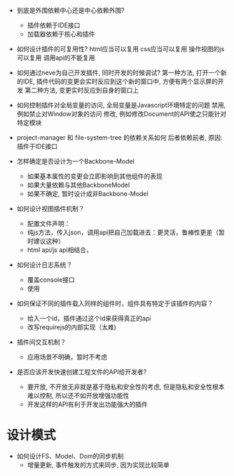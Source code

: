 - 到底是外围依赖中心还是中心依赖外围?
    - 插件依赖于IDE接口
    - 加载器依赖于核心和插件

- 如何设计插件的可复用性?
html应当可以复用
css应当可以复用
操作视图的js可以复用
调用api的不能复用


- 如何通过neve为自己开发插件, 同时开发的时候调试?
第一种方法, 打开一个新的IDE, 插件代码的变更会实时反应到这个新的窗口中, 方便有两个显示屏的开发
第二种方法, 变更实时反应到自身的窗口上


- 如何控制插件对全局变量的访问, 全局变量是Javascript环境特定的问题
禁用, 例如禁止对Window对象的访问
修改, 例如修改Document的API使之只能针对特定模块


- project-manager 和 file-system-tree 的依赖关系如何
后者依赖前者, 原因: 插件于IDE接口


- 怎样确定是否设计为一个Backbone-Model
    - 如果基本属性的变更会立即影响到其他组件的表现
    - 如果大量依赖与其他BackboneModel
    - 如果不确定, 暂时设计成非Backbone-Model


- 如何设计视图插件机制？
    - 配置文件声明：
    - 纯js方法，传入json，调用api把自己加载进去：更灵活，鲁棒性更差（暂时建议这种）
    - html api/js api相结合，
- 如何设计日志系统？
    - 覆盖console接口
    - 使用
- 如何保证不同的插件载入同样的组件时，组件具有特定于该插件的内容？
    - 给入一个id，插件通过这个id来获得真正的api
    - 改写requirejs的内部实现（太难)
- 插件间交互机制？
    - 应用场景不明确，暂时不考虑
- 是否应该开发快速创建工程文件的API给开发者?
    - 要开放, 不开放无非就是基于隐私和安全性的考虑, 但是隐私和安全性根本难以控制, 所以还不如开放增强功能性
    - 开发这样的API有利于开发出功能强大的插件

# 设计模式
- 如何设计FS、Model、Dom的同步机制
    - 增量更新, 事件触发的方式来同步, 因为实现比较简单



